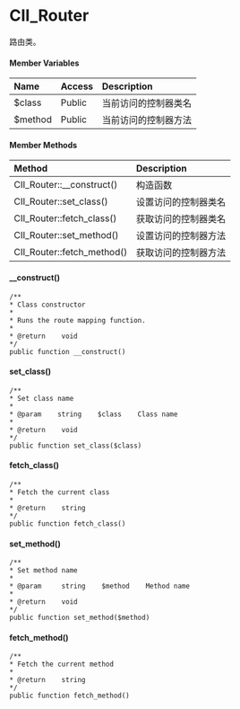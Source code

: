 # CII\_Router

路由类。

#### Member Variables

| Name | Access | Description |
| :--- | :--- | :--- |
| $class | Public | 当前访问的控制器类名 |
| $method | Public | 当前访问的控制器方法 |

#### Member Methods

| Method | Description |
| :--- | :--- |
| CII\_Router::\_\_construct\(\) | 构造函数 |
| CII\_Router::set\_class\(\) | 设置访问的控制器类名 |
| CII\_Router::fetch\_class\(\) | 获取访问的控制器类名 |
| CII\_Router::set\_method\(\) | 设置访问的控制器方法 |
| CII\_Router::fetch\_method\(\) | 获取访问的控制器方法 |

#### \_\_construct\(\)

```
/**
* Class constructor
*
* Runs the route mapping function.
*
* @return    void
*/
public function __construct()
```

#### set\_class\(\)

```
/**
* Set class name
*
* @param    string    $class    Class name
*
* @return    void
*/
public function set_class($class)
```

#### fetch\_class\(\)

```
/**
* Fetch the current class
*
* @return    string
*/
public function fetch_class()
```

#### set\_method\(\)

```
/**
* Set method name
*
* @param     string    $method    Method name
*
* @return    void
*/
public function set_method($method)
```

#### fetch\_method\(\)

```
/**
* Fetch the current method
*
* @return    string
*/
public function fetch_method()
```



